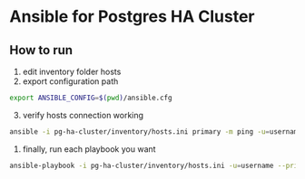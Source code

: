 # Ansible for Postgres HA Cluster

## How to run
1. edit inventory folder hosts
2. export configuration path
```bash
export ANSIBLE_CONFIG=$(pwd)/ansible.cfg
```
3. verify hosts connection working
```bash
ansible -i pg-ha-cluster/inventory/hosts.ini primary -m ping -u=username --private-key=~/.ssh/your_key
```
1. finally, run each playbook you want
```bash
ansible-playbook -i pg-ha-cluster/inventory/hosts.ini -u=username --private-key=~/.ssh/your_key path/to/playbook.yml
```